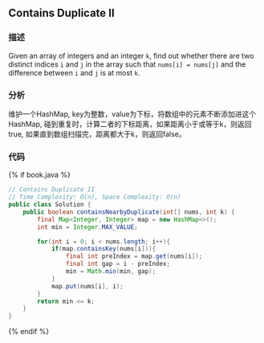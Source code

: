 ## Contains Duplicate II


### 描述

Given an array of integers and an integer `k`, find out whether there are two distinct indices `i` and `j` in the array such that `nums[i] = nums[j]` and the difference between `i` and `j` is at most `k`.


### 分析

维护一个HashMap, key为整数，value为下标，将数组中的元素不断添加进这个HashMap, 碰到重复时，计算二者的下标距离，如果距离小于或等于k，则返回true, 如果直到数组扫描完，距离都大于k，则返回false。


### 代码

{% if book.java %}
```java
// Contains Duplicate II
// Time Complexity: O(n), Space Complexity: O(n)
public class Solution {
    public boolean containsNearbyDuplicate(int[] nums, int k) {
        final Map<Integer, Integer> map = new HashMap<>();
        int min = Integer.MAX_VALUE;

        for(int i = 0; i < nums.length; i++){
            if(map.containsKey(nums[i])){
                final int preIndex = map.get(nums[i]);
                final int gap = i - preIndex;
                min = Math.min(min, gap);
            }
            map.put(nums[i], i);
        }
        return min <= k;
    }
}
```
{% endif %}
